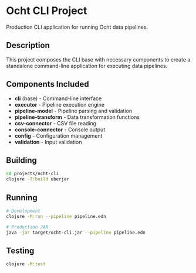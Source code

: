 # Ocht CLI Project

Production CLI application for running Ocht data pipelines.

## Description

This project composes the CLI base with necessary components to create a standalone command-line application for executing data pipelines.

## Components Included

- **cli** (base) - Command-line interface
- **executor** - Pipeline execution engine  
- **pipeline-model** - Pipeline parsing and validation
- **pipeline-transform** - Data transformation functions
- **csv-connector** - CSV file reading
- **console-connector** - Console output
- **config** - Configuration management
- **validation** - Input validation

## Building

```bash
cd projects/ocht-cli
clojure -T:build uberjar
```

## Running

```bash
# Development
clojure -M:run --pipeline pipeline.edn

# Production JAR
java -jar target/ocht-cli.jar --pipeline pipeline.edn
```

## Testing

```bash
clojure -M:test
```